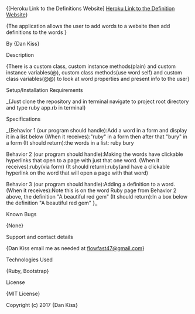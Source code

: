 {[Heroku Link to the Definitions Website] <a href="https://enigmatic-plateau-22849.herokuapp.com/">Heroku Link to the Definition Website</a>}

{The application allows the user to add words to a website then add definitions to the words }

By {Dan Kiss}

Description

{There is a custom class, custom instance methods(plain) and custom instance variables(@), custom class methods(use word self) and custom class variables(@@) to look at word properties and present info to the user}

Setup/Installation Requirements

_{Just clone the repository and in terminal navigate to project root directory and type ruby app.rb in terminal}

Specifications

_{Behavior 1 (our program should handle):Add a word in a form and display it in a list below (When it receives):"ruby" in a form then after that "bury" in a form (It should return):the words in a list: ruby bury

Behavior 2 (our program should handle):Making the words have clickable hyperlinks that open to a page with just that one word. (When it receives):ruby(via form) (It should return):ruby(and have a clickable hyperlink on the word that will open a page with that word)

Behavior 3 (our program should handle):Adding a definition to a word. (When it receives):Note this is on the word Ruby page from Behavior 2 above, the definition "A beautiful red gem" (It should return):In a box below the definition "A beautiful red gem"
 }_

Known Bugs

{None}

Support and contact details

{Dan Kiss email me as needed at flowfast47@gmail.com}

Technologies Used

{Ruby, Bootstrap}

License

{MIT License}

Copyright (c) 2017 {Dan Kiss}
